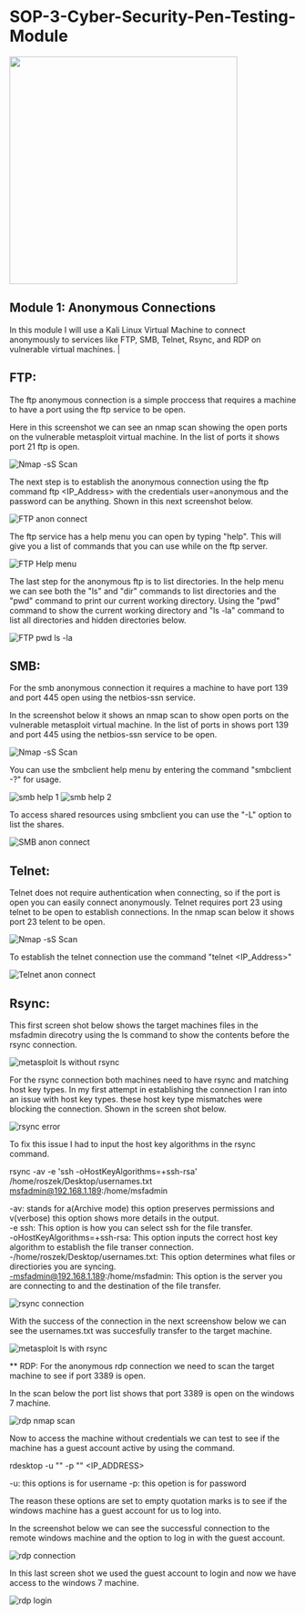 # SOP-3-Cyber-Security-Pen-Testing-Module

<img src="https://www.lumificyber.com/wp-content/uploads/2023/08/blog_penetration_tester.jpg" width="400"/>

## Module 1: Anonymous Connections
  In this module I will use a Kali Linux Virtual Machine to connect anonymously to services like FTP, SMB, Telnet, Rsync, and RDP on vulnerable virtual machines.
|
## FTP: 
  The ftp anonymous connection is a simple proccess that requires a machine to have a port using the ftp service to be open.
  
Here in this screenshot we can see an nmap scan showing the open ports on the vulnerable metasploit virtual machine. 
In the list of ports it shows port 21 ftp is open. 

![Nmap -sS Scan ](https://github.com/user-attachments/assets/37751bec-7478-4db8-b37a-32a7fa53eda3)

The next step is to establish the anonymous connection using the ftp command ftp <IP_Address> with the credentials user=anonymous and the password can be anything.
Shown in this next screenshot below.

![FTP anon connect](https://github.com/user-attachments/assets/70e6d0d2-86bd-4554-997c-7fa6bb9c700c)

The ftp service has a help menu you can open by typing "help". This will give you a list of commands that you can use while on the ftp server. 

![FTP Help menu](https://github.com/user-attachments/assets/f8d17bfa-c8ce-4d8e-a618-48871ca05a82)

The last step for the anonymous ftp is to list directories. In the help menu we can see both the "ls" and "dir" commands to list directories and the "pwd" command to print our current working directory. 
Using the "pwd" command to show the current working directory and "ls -la" command to list all directories and hidden directories below.

![FTP pwd ls -la](https://github.com/user-attachments/assets/c7d08528-1a9a-4cce-bbd9-87f88a3dc3ad)


## SMB: 
  For the smb anonymous connection it requires a machine to have port 139 and port 445 open using the netbios-ssn service.

  In the screenshot below it shows an nmap scan to show open ports on the vulnerable metasploit virtual machine.
  In the list of ports in shows port 139 and port 445 using the netbios-ssn service to be open. 

![Nmap -sS Scan ](https://github.com/user-attachments/assets/dde5f0c5-62fd-4210-b1fb-babcaf096ec0)

You can use the smbclient help menu by entering the command "smbclient -?" for usage.

![smb help 1](https://github.com/user-attachments/assets/639bfc0a-c985-4cbe-87c5-bb24f6061276)
![smb help 2](https://github.com/user-attachments/assets/275e2cfc-b251-4e1b-a64f-97efe8e650cf)

To access shared resources using smbclient you can use the "-L" option to list the shares.

![SMB anon connect](https://github.com/user-attachments/assets/f47bad77-20f7-46a4-81bb-c6c8f847d9ca)


## Telnet:
  Telnet does not require authentication when connecting, so if the port is open you can easily connect anonymously.
  Telnet requires port 23 using telnet to be open to establish connections. 
  In the nmap scan below it shows port 23 telent to be open.

![Nmap -sS Scan ](https://github.com/user-attachments/assets/1c905eef-63da-44e3-a8c0-1099c865280c)

To establish the telnet connection use the command "telnet <IP_Address>"

![Telnet anon connect ](https://github.com/user-attachments/assets/17363043-2127-4bf0-9388-aa4c6632f22f)

## Rsync:

  This first screen shot below shows the target machines files in the msfadmin direcotry using the ls command to show the contents before the rsync connection.

![metasploit ls without rsync](https://github.com/user-attachments/assets/34a5c31e-43a7-4ded-b26e-28fb15b2bbe5)

  For the rsync connection both machines need to have rsync and matching host key types. In my first attempt in establishing the connection I ran into an issue with host key types. 
  these host key type mismatches were blocking the connection. Shown in the screen shot below. 
  
![rsync error](https://github.com/user-attachments/assets/bae19153-d547-42d8-95e3-12af7b1dbf3d)

To fix this issue I had to input the host key algorithms in the rsync command. 

rsync -av -e 'ssh -oHostKeyAlgorithms=+ssh-rsa' /home/roszek/Desktop/usernames.txt msfadmin@192.168.1.189:/home/msfadmin

-av: stands for a(Archive mode) this option preserves permissions and v(verbose) this option shows more details in the output.\
-e ssh: This option is how you can select ssh for the file transfer.   
-oHostKeyAlgorithms=+ssh-rsa: This option inputs the correct host key algorithm to establish the file transer connection.  
-/home/roszek/Desktop/usernames.txt: This option determines what files or directiories you are syncing.  
-msfadmin@192.168.1.189:/home/msfadmin: This option is the server you are connecting to and the destination of the file transfer. 

![rsync connection](https://github.com/user-attachments/assets/ee14803a-fe25-4ff8-8817-f33ad0b37eb0)

With the success of the connection in the next screenshow below we can see the usernames.txt was succesfully transfer to the target machine. 

![metasploit ls with rsync](https://github.com/user-attachments/assets/6d31948a-2aa4-4bba-b47b-5dc3dcae968e)


** RDP: 
  For the anonymous rdp connection we need to scan the target machine to see if port 3389 is open.  

  In the scan below the port list shows that port 3389 is open on the windows 7 machine.

![rdp nmap scan](https://github.com/user-attachments/assets/9b4002ce-10bd-4cd1-a44f-cece27eb3161)

  Now to access the machine without credentials we can test to see if the machine has a guest account active by using the command.  

  rdesktop -u "" -p "" <IP_ADDRESS>

  -u: this options is for username 
  -p: this opetion is for password 

  The reason these options are set to empty quotation marks is to see if the windows machine has a guest account for us to log into.  

  In the screenshot below we can see the successful connection to the remote windows machine and the option to log in with the guest account.  

  ![rdp connection ](https://github.com/user-attachments/assets/af54d73a-de08-406a-b9ed-72c8a42260d4)

  In this last screen shot we used the guest account to login and now we have access to the windows 7 machine.

  ![rdp login](https://github.com/user-attachments/assets/6d2c5235-bfc5-4c67-8c69-d2fc7dc41ac5)

